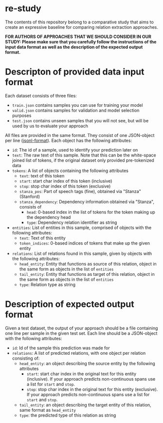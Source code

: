 # re-study
The contents of this repository belong to a comparative study that aims to create an expressive baseline for comparing relation extraction approaches.

**FOR AUTHORS OF APPROACHES THAT WE SHOULD CONSIDER IN OUR STUDY: Please make sure that you carefully follow the instructions of the input data format as well as the description of the expected output format.**

# Descripton of provided data input format

Each dataset consists of three files: 

- `train.json` contains samples you can use for training your model
- `valid.json` contains samples for validation and model selection purposes
- `test.json` contains unseen samples that you will not see, but will be used by us to evaluate your approach

All files are provided in the same format. They consist of one JSON-object per line ([jsonl-format](https://jsonlines.org/)).
Each object has the following attributes:

- `id`: The id of a sample, used to identify your prediction later on
- `text`: The raw text of this sample. Note that this can be the white-space joined list of tokens, if the original dataset only provided pre-tokenized data
- `tokens`: A list of objects containing the following attributes
  - `text`: text of this token
  - `start`: start char index of this token (inclusive)
  - `stop`: stop char index of this token (exclusive)
  - `stanza_pos`: Part of speech tags (fine), obtained via "Stanza" (Stanford)
  - `stanza_dependency`: Dependency information obtained via "Stanza", consists of
    - `head`: 0-based index in the list of tokens for the token making up the dependency head
	- `type`: Dependency relation identifier as string
- `entities`: List of entities in this sample, comprised of objects with the following attributes:
  - `text`: Text of this entity
  - `token_indices`: 0-based indices of tokens that make up the given entity
- `relations`: List of relations found in this sample, given by objects with the following attributes:
  - `head_entity`: Entity that functions as source of this relation, object in the same form as objects in the list of `entities`
  - `tail_entity`: Entity that functions as target of this relation, object in the same form as objects in the list of `entities`
  - `type`: Relation type as string
  
# Description of expected output format

Given a test dataset, the output of your approach should be a file containing one line per sample in the given test set. 
Each line should be a JSON-object with the following attributes:

- `id`: Id of the sample this prediction was made for
- `relations`: A list of predicted relations, with one object per relation consisting of:
  - `head_entity`: an object describing the source entity by the following attributes    
    - `start`: start char index in the original text for this entity (inclusive). If your approach predicts non-continuous spans use a list for `start` and `stop`.
	- `stop`: stop char index in the original text for this entity (exclusive). If your approach predicts non-continuous spans use a list for `start` and `stop`.
  - `tail_entity`: an object describing the target entity of this relation, same format as `head_entity`
  - `type`: the predicted type of this relation as string
